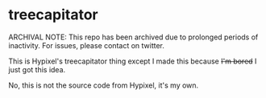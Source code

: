 # treecapitator

ARCHIVAL NOTE: This repo has been archived due to prolonged periods of inactivity. For issues, please contact on twitter.

This is Hypixel's treecapitator thing except I made this because ~~I'm bored~~ I just got this idea.

No, this is not the source code from Hypixel, it's my own.
